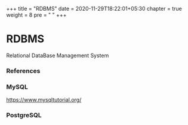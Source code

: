 +++
title = "RDBMS"
date =  2020-11-29T18:22:01+05:30
chapter = true
weight = 8
pre = "<i class='fas fa-table'></i> "
+++

# RDBMS
Relational DataBase Management System

### References
### MySQL
https://www.mysqltutorial.org/

### PostgreSQL